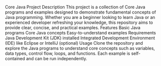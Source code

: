 Core Java Project
Description
This project is a collection of Core Java programs and examples designed to demonstrate fundamental concepts of Java programming. Whether you are a beginner looking to learn Java or an experienced developer refreshing your knowledge, this repository aims to provide clear, concise, and practical examples.
Features
Basic Java programs
Core Java concepts
Easy-to-understand examples
Requirements
Java Development Kit (JDK) installed
Integrated Development Environment (IDE) like Eclipse or IntelliJ (optional)
Usage
Clone the repository and explore the Java programs to understand core concepts such as variables, data types, control flow, loops, and functions. Each example is self-contained and can be run independently.
